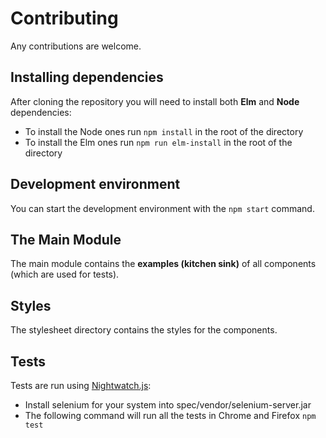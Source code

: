 # Contributing
Any contributions are welcome.

## Installing dependencies
After cloning the repository you will need to install both **Elm** and **Node** dependencies:
  * To install the Node ones run `npm install` in the root of the directory
  * To install the Elm ones run `npm run elm-install` in the root of the directory

## Development environment
You can start the development environment with the `npm start` command.

## The Main Module
The main module contains the **examples (kitchen sink)** of all components (which are used for tests).

## Styles
The stylesheet directory contains the styles for the components.

## Tests
Tests are run using [Nightwatch.js](http://nightwatchjs.org):

- Install selenium for your system into spec/vendor/selenium-server.jar
- The following command will run all the tests in Chrome and Firefox `npm test`

